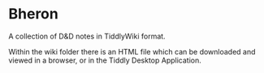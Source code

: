 # Bheron
A collection of D&amp;D notes in TiddlyWiki format.  

Within the wiki folder there is an HTML file which can be downloaded and viewed in a browser, or in the Tiddly Desktop Application.  
